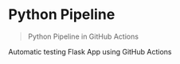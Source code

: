 # Python Pipeline
> Python Pipeline in GitHub Actions

Automatic testing Flask App using GitHub Actions

